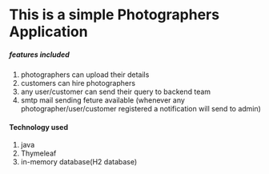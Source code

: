 # This is a simple Photographers Application 

##### features included

1. photographers can upload their details
2. customers can hire photographers
3. any user/customer can send their query to backend team
4. smtp mail sending feture available (whenever any photographer/user/customer registered a notification will send to admin)


#### Technology used

1. java
2. Thymeleaf
3. in-memory database(H2 database)